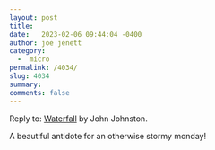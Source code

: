```yaml
---
layout: post
title:  
date:   2023-02-06 09:44:04 -0400
author: joe jenett
category:
  -  micro
permalink: /4034/
slug: 4034
summary: 
comments: false
---
```

<div class="h-cite response u-in-reply-to entry-reaction e-content">
Reply to: <a class="u-url" href="https://johnjohnston.info/blog/waterfall-2/)">Waterfall</a> by <span class="p-name">John Johnston</span>.
<p>A beautiful antidote for an otherwise stormy monday!
</p>
</div>

<a href="https://brid.gy/publish/mastodon"></a>